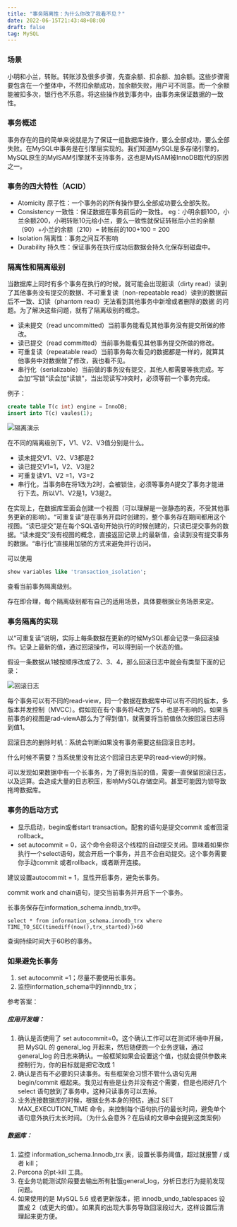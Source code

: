```yaml
---
title: "事务隔离性：为什么你改了我看不见？"
date: 2022-06-15T21:43:48+08:00
draft: false
tag: MySQL
---
```




### 场景

小明和小兰，转账。转账涉及很多步骤，先查余额、扣余额、加余额。这些步骤需要包含在一个整体中，不然扣余额成功，加余额失败，用户可不同意。而一个余额能被扣多次，银行也不乐意。将这些操作放到事务中，由事务来保证数据的一致性。

### 事务概述

事务存在的目的简单来说就是为了保证一组数据库操作，要么全部成功，要么全部失败。在MySQL中事务是在引擎层实现的。我们知道MySQL是多存储引擎的，MySQL原生的MyISAM引擎就不支持事务，这也是MyISAM被InnoDB取代的原因之一。

### 事务的四大特性（ACID）

- Atomicity 原子性：一个事务的的所有操作要么全部成功要么全部失败。
- Consistency 一致性：保证数据在事务前后的一致性。 eg：小明余额100，小兰余额200，小明转账10元给小兰，要么一致性就保证转账后小兰的余额（90）+小兰的余额（210）= 转账前的100+100 = 200
- Isolation 隔离性：事务之间互不影响
- Durability 持久性：保证事务在执行成功后数据会持久化保存到磁盘中。

### 隔离性和隔离级别

当数据库上同时有多个事务在执行的时候，就可能会出现脏读（dirty read）读到了其他事务没有提交的数据、不可重复读（non-repeatable read）读到的数据前后不一致、幻读（phantom read）无法看到其他事务中新增或者删除的数据 的问题。为了解决这些问题，就有了隔离级别的概念。

- 读未提交（read uncommitted）当前事务能看见其他事务没有提交所做的修改。
- 读已提交（read committed）当前事务能看见其他事务提交所做的修改。
- 可重复读（repeatable read）当前事务每次看见的数据都是一样的，就算其他事务中对数据做了修改，我也看不见。
- 串行化（serializable）当前做的事务没有提交，其他人都需要等我完成。写会加“写锁”读会加“读锁”，当出现读写冲突时，必须等前一个事务完成。

例子：

```sql
create table T(c int) engine = InnoDB;
insert into T(c) vaules(1);
```



![隔离演示](http://localhost:1313/images/7dea45932a6b722eb069d2264d0066f8.png)

在不同的隔离级别下，V1、V2、V3值分别是什么。

- 读未提交V1、V2、V3都是2
- 读已提交V1=1，V2、V3是2
- 可重复读V1、V2 =1，V3=2
- 串行化，当事务B在将1改为2时，会被锁住，必须等事务A提交了事务才能进行下去。所以V1、V2是1，V3是2。

在实现上，在数据库里面会创建一个视图（可以理解是一张静态的表，不受其他事务更新的影响）。“可重复读”是在事务开启时创建的，整个事务存在期间都用这个视图。“读已提交”是在每个SQL语句开始执行的时候创建的，只读已提交事务的数据。“读未提交”没有视图的概念，直接返回记录上的最新值，会读到没有提交事务的数据。“串行化”直接用加锁的方式来避免并行访问。

可以使用

```sql
show variables like 'transaction_isolation';	
```

查看当前事务隔离级别。

存在即合理，每个隔离级别都有自己的适用场景，具体要根据业务场景来定。

### 事务隔离的实现

以“可重复读”说明，实际上每条数据在更新的时候MySQL都会记录一条回滚操作。记录上最新的值，通过回滚操作，可以得到前一个状态的值。

假设一条数据从1被按顺序改成了2、3、4，那么回滚日志中就会有类型下面的记录：

![回滚日志](http://localhost:1313/images/d9c313809e5ac148fc39feff532f0fee.png)



每个事务可以有不同的read-view，同一个数据在数据库中可以有不同的版本，多版本并发控制（MVCC）。假如现在有个事务将4改为了5，也是不影响的。如果当前事务的视图是rad-viewA那么为了得到值1，就需要将当前值依次按回滚日志得到值1。

回滚日志的删除时机：系统会判断如果没有事务需要这些回滚日志时。

什么时候不需要？当系统里没有比这个回滚日志更早的read-view的时候。

可以发现如果数据中有一个长事务，为了得到当前的值，需要一直保留回滚日志，以及运算。会造成大量的日志积压，影响MySQL存储空间。甚至可能因为锁导致拖垮数据库。

### 事务的启动方式

- 显示启动，begin或者start transaction。配套的语句是提交commit 或者回滚 rollback。
- set autocommit = 0，这个命令会将这个线程的自动提交关闭。意味着如果你执行一个select语句，就会开启一个事务，并且不会自动提交。这个事务需要你手动commit 或者rollback，或者断开连接。

建议设置autocommit = 1，显性开启事务，避免长事务。

commit work and chain语句，提交当前事务并开启下一个事务。

长事务保存在information_schema.inndb_trx中。

```sq
select * from information_schema.innodb_trx where TIME_TO_SEC(timediff(now(),trx_started))>60
```

查询持续时间大于60秒的事务。

### 如果避免长事务

1. set autocommit =1；尽量不要使用长事务。
2. 监控information_schema中的innndb_trx；

参考答案：

##### 应用开发端：

1. 确认是否使用了 set autocommit=0。这个确认工作可以在测试环境中开展，把 MySQL 的 general_log 开起来，然后随便跑一个业务逻辑，通过 general_log 的日志来确认。一般框架如果会设置这个值，也就会提供参数来控制行为，你的目标就是把它改成 1
2. 确认是否有不必要的只读事务。有些框架会习惯不管什么语句先用 begin/commit 框起来。我见过有些是业务并没有这个需要，但是也把好几个 select 语句放到了事务中。这种只读事务可以去掉。
3. 业务连接数据库的时候，根据业务本身的预估，通过 SET MAX_EXECUTION_TIME 命令，来控制每个语句执行的最长时间，避免单个语句意外执行太长时间。（为什么会意外？在后续的文章中会提到这类案例）

##### 数据库：

1. 监控 information_schema.Innodb_trx 表，设置长事务阈值，超过就报警 / 或者 kill；
2. Percona 的pt-kill 工具。
3. 在业务功能测试阶段要去输出所有肚饿general_log，分析日志行为提前发现问题。
4. 如果使用的是 MySQL 5.6 或者更新版本，把 innodb_undo_tablespaces 设置成 2（或更大的值）。如果真的出现大事务导致回滚段过大，这样设置后清理起来更方便。